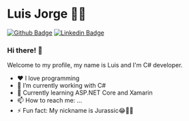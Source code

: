 # Luis Jorge :man_technologist:

[![Github Badge](https://img.shields.io/badge/-Github-000?style=flat-square&logo=Github&logoColor=white)](https://github.com/luisjurassic)
[![Linkedin Badge](https://img.shields.io/badge/-LinkedIn-blue?style=flat-square&logo=Linkedin&logoColor=white)](https://www.linkedin.com/in/luis-jorge-b7b4b9103/)

### Hi there! 👋

Welcome to my profile, my name is Luis and I'm C# developer.

 - ❤ I love programming
 - 🔭 I’m currently working with C#
 - 🌱 Currently learning ASP.NET Core and Xamarin
 - 📫 How to reach me: ...
 - ⚡ Fun fact: My nickname is Jurassic😂🤣🦖
